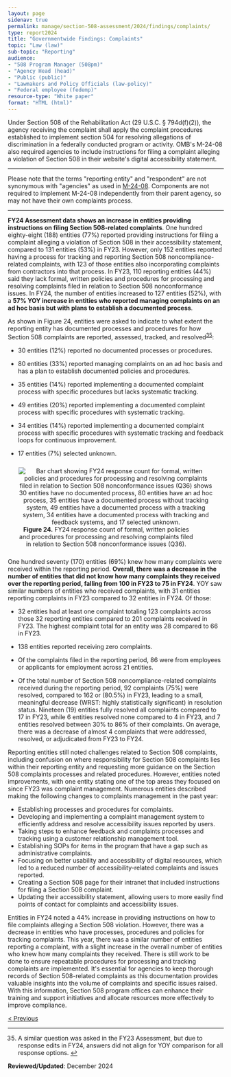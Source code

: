 ```yaml
---
layout: page
sidenav: true
permalink: manage/section-508-assessment/2024/findings/complaints/
type: report2024
title: "Governmentwide Findings: Complaints"
topic: "Law (law)"
sub-topic: "Reporting"
audience:
- "508 Program Manager (508pm)"
- "Agency Head (head)"
- "Public (public)"
- "Lawmakers and Policy Officials (law-policy)"
- "Federal employee (fedemp)"
resource-type: "White paper"
format: "HTML (html)"
---
```

Under Section 508 of the Rehabilitation Act (29 U.S.C. § 794d(f)(2)), the agency receiving the complaint shall apply the complaint procedures established to implement section 504 for resolving allegations of discrimination in a federally conducted program or activity. OMB's M-24-08 also required agencies to include instructions for filing a complaint alleging a violation of Section 508 in their website's digital accessibility statement.

<hr class="breaker-bar-green">
Please note that the terms "reporting entity" and "respondent" are not synonymous with "agencies" as used in <a href="https://bidenwhitehouse.archives.gov/omb/management/ofcio/m-24-08-strengthening-digital-accessibility-and-the-management-of-section-508-of-the-rehabilitation-act/" target="_blank" class="usa-link--external">M-24-08</a>. Components are not required to implement M-24-08 independently from their parent agency, so may not have their own complaints process.
<hr class="breaker-bar-green">

**FY24 Assessment data shows an increase in entities providing instructions on filing Section 508-related complaints**. One hundred eighty-eight (188) entities (77%) reported providing instructions for filing a complaint alleging a violation of Section 508 in their accessibility statement, compared to 131 entities (53%) in FY23. However, only 152 entities reported having a process for tracking and reporting Section 508 noncompliance-related complaints, with 123 of those entities also incorporating complaints from contractors into that process. In FY23, 110 reporting entities (44%) said they lack formal, written policies and procedures for processing and resolving complaints filed in relation to Section 508 nonconformance issues. In FY24, the number of entities increased to 127 entities (52%), with a **57% YOY increase in entities who reported managing complaints on an ad hoc basis but with plans to establish a documented process**.

As shown in Figure 24, entities were asked to indicate to what extent the reporting entity has documented processes and procedures for how Section 508 complaints are reported, assessed, tracked, and resolved<sup><a href="#fn35" id="fr35">35</a></sup>:

* 30 entities (12%) reported no documented processes or procedures.

* 80 entities (33%) reported managing complaints on an ad hoc basis and has a plan to establish documented policies and procedures.

* 35 entities (14%) reported implementing a documented complaint process with specific procedures but lacks systematic tracking.

* 49 entities (20%) reported implementing a documented complaint process with specific procedures with systematic tracking.

* 34 entities (14%) reported implementing a documented complaint process with specific procedures with systematic tracking and feedback loops for continuous improvement.

* 17 entities (7%) selected unknown.

<div class="tablet:grid-col" style="margin: auto; max-width: 90%; text-align: center; padding: 10px 0px">
   <div class="margin-top-1"><img src="{{site.baseurl}}/assets/images/assessment/fy24/figure-24.jpg" alt="Bar chart showing FY24 response count for formal, written policies and procedures for processing and resolving complaints filed in relation to Section 508 nonconformance issues (Q36) shows 30 entities have no documented process, 80 entities have an ad hoc process, 35 entities have a documented process without tracking system, 49 entities have a documented process with a tracking system, 34 entities have a documented process with tracking and feedback systems, and 17 selected unknown." aria-describedby="figure-24" class="border-2px border-base-light shadow-2 padding-1">
   </div>
   <div class="font-mono-3xs margin-x-auto auto" style="max-width: 90%; text-align: center;"><span id="figure-24"><strong>Figure 24.</strong> FY24 response count of formal, written policies and procedures for processing and resolving complaints filed in relation to Section 508 nonconformance issues (Q36).</span>
   </div>
</div>

One hundred seventy (170) entities (69%) knew how many complaints were received within the reporting period. **Overall, there was a decrease in the number of entities that did not know how many complaints they received over the reporting period, falling from 100 in FY23 to 75 in FY24**. YOY saw similar numbers of entities who received complaints, with 31 entities reporting complaints in FY23 compared to 32 entities in FY24. Of those:

* 32 entities had at least one complaint totaling 123 complaints across those 32 reporting entities compared to 201 complaints received in FY23. The highest complaint total for an entity was 28 compared to 66 in FY23.

* 138 entities reported receiving zero complaints.

* Of the complaints filed in the reporting period, 86 were from employees or applicants for employment across 21 entities.

* Of the total number of Section 508 noncompliance-related complaints received during the reporting period, 92 complaints (75%) were resolved, compared to 162 or (80.5%) in FY23, leading to a small, meaningful decrease (WRST: highly statistically significant) in resolution status. Nineteen (19) entities fully resolved all complaints compared to 17 in FY23, while 6 entities resolved none compared to 4 in FY23, and 7 entities resolved between 30% to 86% of their complaints. On average, there was a decrease of almost 4 complaints that were addressed, resolved, or adjudicated from FY23 to FY24.

<div class="callout-box-left-green">
<p>Reporting entities still noted challenges related to Section 508 complaints, including confusion on where responsibility for Section 508 complaints lies within their reporting entity and requesting more guidance on the Section 508 complaints processes and related procedures. However, entities noted improvements, with one entity stating one of the top areas they focused on since FY23 was complaint management. Numerous entities described making the following changes to complaints management in the past year:</p>
  <ul>
    <li>Establishing processes and procedures for complaints.</li>
    <li>Developing and implementing a complaint management system to efficiently address and resolve accessibility issues reported by users.</li>
    <li>Taking steps to enhance feedback and complaints processes and tracking using a customer relationship management tool.</li>
    <li>Establishing SOPs for items in the program that have a gap such as administrative complaints.</li>
    <li>Focusing on better usability and accessibility of digital resources, which led to a reduced number of accessibility-related complaints and issues reported.</li>
    <li>Creating a Section 508 page for their intranet that included instructions for filing a Section 508 complaint.</li>
    <li>Updating their accessibility statement, allowing users to more easily find points of contact for complaints and accessibility issues.</li>
  </ul>
</div>

Entities in FY24 noted a 44% increase in providing instructions on how to file complaints alleging a Section 508 violation. However, there was a decrease in entities who have processes, procedures and policies for tracking complaints. This year, there was a similar number of entities reporting a complaint, with a slight increase in the overall number of entities who knew how many complaints they received. There is still work to be done to ensure repeatable procedures for processing and tracking complaints are implemented. It's essential for agencies to keep thorough records of Section 508-related complaints as this documentation provides valuable insights into the volume of complaints and specific issues raised. With this information, Section 508 program offices can enhance their training and support initiatives and allocate resources more effectively to improve compliance.

<div id="prev-next-section" class="padding-bottom-2" style="justify-content: space-around;">
    <a class="prev-page" title="Go to previous page" href="{{site.baseurl}}/manage/section-508-assessment/2024/findings/acquisition/">
        < Previous</a>
</div>

<hr class="breaker-bar-green">

<div>
    <h2 style="position: absolute; clip: rect(0 0 0 0); visibility: hidden; opacity: 0;" id="footnote-label">Footnotes</h2>
    <ol start="35">
        <li id="fn35">A similar question was asked in the FY23 Assessment, but due to response edits in FY24, answers did not align for YOY comparison for all response options. <a href="#fr35" aria-label="Back to content">↩</a></li>
    </ol>
</div>

**Reviewed/Updated**: December 2024